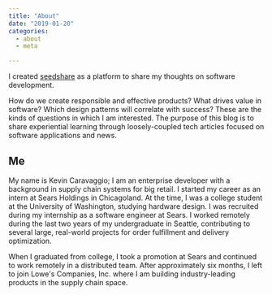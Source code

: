 ```yaml
---
title: "About"
date: "2019-01-20"
categories:
  - about
  - meta

---
```


I created [seedshare](https://www.seedshare.io) as a platform to share my
thoughts on software development.

How do we create responsible and effective products? What drives value in software?
Which design patterns will correlate with success? These are the kinds of questions
in which I am interested. The purpose of this blog is to share experiential learning
through loosely-coupled tech articles focused on software applications and news.

## Me
My name is Kevin Caravaggio; I am an enterprise developer with a background in
supply chain systems for big retail. I started my career as an intern at Sears
Holdings in Chicagoland. At the time, I was a college student at the University
of Washington, studying hardware design. I was recruited during my internship
as a software engineer at Sears. I worked remotely during the last two years of
my undergraduate in Seattle, contributing to several large, real-world projects
for order fulfillment and delivery optimization.

When I graduated from college, I took a promotion at Sears and continued to work
remotely in a distributed team. After approximately six months, I left to join
Lowe's Companies, Inc. where I am building industry-leading products in the
supply chain space.
